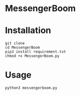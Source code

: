 # MessengerBoom

# Installation

	git clone
	cd MessengerBoom
	pip3 install requirement.txt
	chmod +x MessengerBoom.py

# Usage

	python3 messengerboom.py
